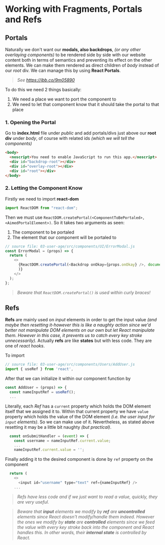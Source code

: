 # Working with Fragments, Portals and Refs
## Portals
Naturally we don't want our **modals, also backdrops**, *(or any other overlaying components)* to be rendered side by side with our website content both in terms of semantics and preventing its effect on the other elements. We can make them rendered as direct children of *body* instead of our *root* div. We can manage this by using **React Portals**.
> *See https://ibb.co/9m05890*

To do this we need 2 things basically:
1. We need a place we want to port the component to
1. We need to let that component know that it should take the portal to that place

### 1. Opening the Portal
Go to **index.html** file under *public* and add portals/divs just above our **root div** under *body*, of course with related ids *(which we will tell the components)*
```html
<body>
  <noscript>You need to enable JavaScript to run this app.</noscript>
  <div id="backdrop-root"></div>
  <div id="overlay-root"></div>
  <div id="root"></div>
</body>
```

### 2. Letting the Component Know
Firstly we need to import **react-dom**
```javascript
import ReactDOM from "react-dom";
```
Then we must use `ReactDOM.createPortal(<ComponentToBePortaled>, <AimedPortalElement>)`. So it takes two arguments as seen:
1. The component to be portaled
1. The element that our component will be portaled to
```javascript
// source file: 03-user-age/src/components/UI/ErrorModal.js
const ErrorModal = (props) => {
  return (
    <>
      {ReactDOM.createPortal(<Backdrop onOkay={props.onOkay} />, document.getElementById("backdrop-root")
      )}
    </>
  );
};
```
> *Beware that `ReactDOM.createPortal()` is used within curly braces!*

## Refs
**Refs** are mainly used on *input* elements in order to get the input value *(and maybe then resetting it-however this is like a naughty action since we'd better not manipulate DOM elements on our own but let React manipulate them. However in this case, it prevents us to catch every key stroke unnecessarily)*. Actually **refs** are like **states** but with less code. They are one of *react hooks*.  

To import
```javascript
// source file: 03-user-age/src/components/Users/AddUser.js
import { useRef } from 'react',
```
After that we can initialize it within our component function by
```javascript
const AddUser = (props) => {
  const nameInputRef = useRef();
  ...
```
Literally, each *Ref* has a `current` property which holds the DOM element itself that we assigned it to. Within that current property we have `value` property which holds the value of the DOM element *(i.e. the user input for `input` elements)*. So we can make use of it. Nevertheless, as stated above resetting it may be a little bit naughty *(but practical)*.
```javascript
  const onSubmitHandler = (event) => {
    const username = nameInputRef.current.value;
    ...
    nameInputRef.current.value = '';
```
Finally adding it to the desired component is done by `ref` property on the component
```javascript
  return (
    <>
      <input id="username" type="text" ref={nameInputRef} />
    ...
```
> *Refs have less code and if we just want to read a value, quickly, they are very useful.*

> *Beware that **input** elements we modify by **ref** are **uncontrolled** elements since React doesn't modify/handle them indeed. However the ones we modify by **state** are **controlled** elements since we feed the value with every key stroke back into the component and React handles this. In other words, their **internal state** is controlled by React.*